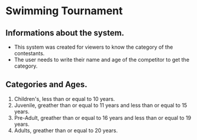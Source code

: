 # Swimming Tournament

## Informations about the system.

* This system was created for viewers to know the category of the contestants.
* The user needs to write their name and age of the competitor to get the category.

## Categories and Ages.
1. Children's, less than or equal to 10 years.
2. Juvenile, greather than or equal to 11 years and less than or equal to 15 years.
3. Pre-Adult, greather than or equal to 16 years and less than or equal to 19 years.
4. Adults, greather than or equal to 20 years. 

